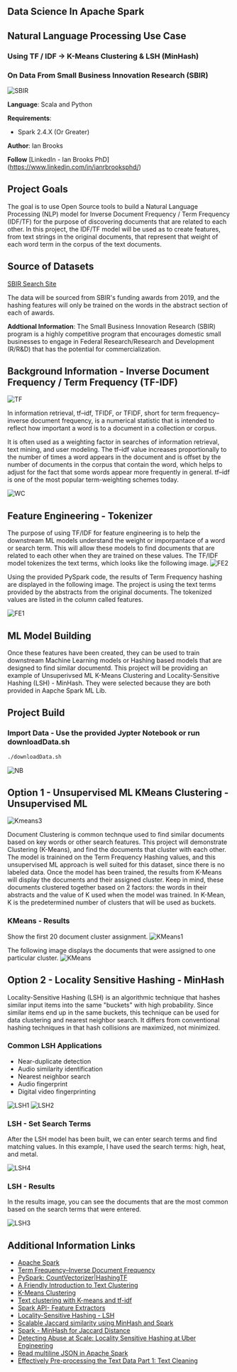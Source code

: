 ## Data Science In Apache Spark
## Natural Language Processing Use Case
### Using TF / IDF -> K-Means Clustering & LSH (MinHash)
### On Data From Small Business Innovation Research (SBIR)

![SBIR](https://s11759.pcdn.co/wp-content/uploads/2018/04/SBIR_logo.jpg "SBIR")

**Language**: Scala and Python

**Requirements**: 
- Spark 2.4.X (Or Greater)

**Author**: Ian Brooks

**Follow** [LinkedIn - Ian Brooks PhD] (https://www.linkedin.com/in/ianrbrooksphd/)

## Project Goals
The goal is to use Open Source tools to build a Natural Language Processing (NLP) model for Inverse Document Frequency / Term Frequency (IDF/TF) for the purpose of discovering documents that are related to each other.  In this project, the IDF/TF model will be used as to create features, from text strings in the original documents, that represent that weight of each word term in the corpus of the text documents.  

## Source of Datasets 

[SBIR Search Site](https://www.sbir.gov/sbirsearch/award/all)

The data will be sourced from SBIR's funding awards from 2019, and the hashing features will only be trained on the words in the abstract section of each of awards.

**Addtional Information**: The Small Business Innovation Research (SBIR) program is a highly competitive program that encourages domestic small businesses to engage in Federal Research/Research and Development (R/R&D) that has the potential for commercialization. 

## Background Information - Inverse Document Frequency / Term Frequency (TF-IDF)
![TF](https://github.com/BrooksIan/SBIR_TFIDF_KMeans/blob/master/TFIDF.jpg "tf")

In information retrieval, tf–idf, TFIDF, or TFIDF, short for term frequency–inverse document frequency, is a numerical statistic that is intended to reflect how important a word is to a document in a collection or corpus.

It is often used as a weighting factor in searches of information retrieval, text mining, and user modeling. The tf–idf value increases proportionally to the number of times a word appears in the document and is offset by the number of documents in the corpus that contain the word, which helps to adjust for the fact that some words appear more frequently in general. tf–idf is one of the most popular term-weighting schemes today.

![WC](word-clouds.png "WC")

## Feature Engineering - Tokenizer
The purpose of using TF/IDF for feature engineering is to help the downstream ML models understand the weight or imporpantace of a word or search term.  This will allow these models to find documents that are related to each other when they are trained on these values.  The TF/IDF model tokenizes the text terms, which looks like the following image. 
![FE2](https://github.com/BrooksIan/SBIR_TFIDF_KMeans/blob/master/tfidf_detail.png "tf2" )

Using the provided PySpark code, the results of Term Frequency hashing are displayed in the following image.  The project is using the text terms provided by the abstracts from the original documents.  The tokenized values are listed in the column called features.  

![FE1](https://github.com/BrooksIan/SBIR_TFIDF_KMeans/blob/master/featureEng.png "Fe2")

## ML Model Building

Once these features have been created, they can be used to train downstream Machine Learning models or Hashing based models that are designed to find similar documentd.  This project will be providing an example of Unsuperivsed ML K-Means Clustering and Locality-Sensitive Hashing (LSH) - MinHash.  They were selected because they are both provided in Aapche Spark ML Lib.

 ## Project Build

 ### Import Data - Use the provided Jypter Notebook or run downloadData.sh

```bash
./downloadData.sh
```

![NB](https://github.com/BrooksIan/SBIR_TFIDF_KMeans/blob/master/notebook.png)

## Option 1 - Unsupervised ML KMeans Clustering - Unsupervised ML

![Kmeans3](kmeansCLusters.jpg "kmeans3")

Document Clustering is common technque used to find similar documents based on key words or other search features.  This project will demonstrate Clustering (K-Means), and find the documents that cluster with each other.  The model is trainined on the Term Frequency Hashing values, and this unsupervised ML approach is well suited for this dataset, since there is no labeled data.  Once the model has been trained, the results from K-Means will display the documents and their assigned cluster.  Keep in mind, these documents clustered together based on 2 factors: the words in their abstracts and the value of K used when the model was trained.  In K-Mean, K is the predetermined number of clusters that will be used as buckets.  

### KMeans - Results

Show the first 20 document cluster assignment. 
![KMeans1](https://github.com/BrooksIan/SBIR_TFIDF_KMeans/blob/master/ClusterByDocs.png "kmeans1")

The following image displays the documents that were assigned to one particular cluster. 
![KMeans](https://github.com/BrooksIan/SBIR_TFIDF_KMeans/blob/master/clusterResults.png "kmeans")

## Option 2 - Locality Sensitive Hashing - MinHash

Locality-Sensitive Hashing (LSH) is an algorithmic technique that hashes similar input items into the same "buckets" with high probability.  Since similar items end up in the same buckets, this technique can be used for data clustering and nearest neighbor search. It differs from conventional hashing techniques in that hash collisions are maximized, not minimized.

### Common LSH Applications

* Near-duplicate detection
* Audio similarity identification
* Nearest neighbor search
* Audio fingerprint
* Digital video fingerprinting

![LSH1](https://github.com/BrooksIan/SBIR_TFIDF_KMeans/blob/master/MinHashBuckets.png "lsh1")
![LSH2](https://github.com/BrooksIan/SBIR_TFIDF_KMeans/blob/master/benchmark-minhashlsh-algorithm-on-spark-5-638.jpg "lsh2")

### LSH - Set Search Terms

After the LSH model has been built, we can enter search terms and find matching values.  In this example, I have used the search terms: high, heat, and metal. 

![LSH4](https://github.com/BrooksIan/SBIR_TFIDF_KMeans/blob/master/searchTerms.png "lsh4")

### LSH - Results

In the results image, you can see the documents that are the most common based on the search terms that were entered. 

![LSH3](https://github.com/BrooksIan/SBIR_TFIDF_KMeans/blob/master/LSH_Resutls.png "lsh3")

## Additional Information Links
* [Apache Spark](https://spark.apache.org/)
* [Term Frequency–Inverse Document Frequency](https://en.wikipedia.org/wiki/Tf%E2%80%93idf)
* [PySpark: CountVectorizer|HashingTF](https://towardsdatascience.com/countvectorizer-hashingtf-e66f169e2d4e)
* [A Friendly Introduction to Text Clustering](https://towardsdatascience.com/a-friendly-introduction-to-text-clustering-fa996bcefd04)
* [K-Means Clustering](https://en.wikipedia.org/wiki/K-means_clustering)
* [Text clustering with K-means and tf-idf](https://medium.com/@MSalnikov/text-clustering-with-k-means-and-tf-idf-f099bcf95183)
* [Spark API- Feature Extractors](https://spark.apache.org/docs/2.2.3/ml-features.html#countvectorizer)
* [Locality-Sensitive Hashing - LSH](https://en.wikipedia.org/wiki/Locality-sensitive_hashing)
* [Scalable Jaccard similarity using MinHash and Spark](https://towardsdatascience.com/scalable-jaccard-similarity-using-minhash-and-spark-85d00a007c5e)
* [Spark - MinHash for Jaccard Distance](https://george-jen.gitbook.io/data-science-and-apache-spark/minhash-for-jaccard-distance)
* [Detecting Abuse at Scale: Locality Sensitive Hashing at Uber Engineering](https://databricks.com/blog/2017/05/09/detecting-abuse-scale-locality-sensitive-hashing-uber-engineering.html)
* [Read multiline JSON in Apache Spark](https://stackoverflow.com/questions/38545850/read-multiline-json-in-apache-spark)
* [Effectively Pre-processing the Text Data Part 1: Text Cleaning](https://towardsdatascience.com/effectively-pre-processing-the-text-data-part-1-text-cleaning-9ecae119cb3e)
